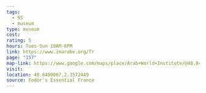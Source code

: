 ```yaml
---
tags:
  - 5S
  - museum
type: museum
cost: 
rating: 5
hours: Tues-Sun 10AM-6PM
link: https://www.imarabe.org/fr
page: "157"
map-link: https://www.google.com/maps/place/Arab+World+Institute/@48.8489292,2.3546564,17z/data=!3m2!4b1!5s0x47e671fb1be92457:0xfae0281db7aca5d1!4m6!3m5!1s0x47e671fb2337ed2b:0xbed555c58f020e74!8m2!3d48.8489257!4d2.3572313!16zL20vMGQ0OHJo?entry=ttu
visit: 
location: 48.8490067,2.3572449
source: Fodor's Essential France
---
```

